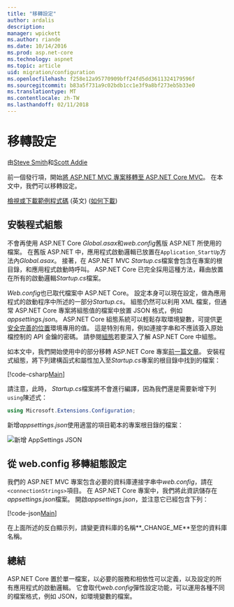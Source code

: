 ```yaml
---
title: "移轉設定"
author: ardalis
description: 
manager: wpickett
ms.author: riande
ms.date: 10/14/2016
ms.prod: asp.net-core
ms.technology: aspnet
ms.topic: article
uid: migration/configuration
ms.openlocfilehash: f258e12a95770909bff24fd5dd3611324179596f
ms.sourcegitcommit: b83a5f731a9c02bdb1cc1e3f9a8bf273eb5b33e0
ms.translationtype: MT
ms.contentlocale: zh-TW
ms.lasthandoff: 02/11/2018
---
```

# <a name="migrating-configuration"></a>移轉設定

由[Steve Smith](https://ardalis.com/)和[Scott Addie](https://scottaddie.com)

前一個發行項，開始[將 ASP.NET MVC 專案移轉至 ASP.NET Core MVC](mvc.md)。 在本文中，我們可以移轉設定。

[檢視或下載範例程式碼](https://github.com/aspnet/Docs/tree/master/aspnetcore/migration/configuration/samples) \(英文\) ([如何下載](xref:tutorials/index#how-to-download-a-sample))

## <a name="setup-configuration"></a>安裝程式組態

不會再使用 ASP.NET Core *Global.asax*和*web.config*舊版 ASP.NET 所使用的檔案。 在舊版 ASP.NET 中，應用程式啟動邏輯已放置在`Application_StartUp`方法內*Global.asax*。 接著，在 ASP.NET MVC *Startup.cs*檔案會包含在專案的根目錄，和應用程式啟動時呼叫。 ASP.NET Core 已完全採用這種方法，藉由放置在所有的啟動邏輯*Startup.cs*檔案。

*Web.config*也已取代檔案中 ASP.NET Core。 設定本身可以現在設定，做為應用程式的啟動程序中所述的一部分*Startup.cs*。 組態仍然可以利用 XML 檔案，但通常 ASP.NET Core 專案將組態值的檔案中放置 JSON 格式，例如*appsettings.json*。 ASP.NET Core 組態系統可以輕鬆存取環境變數，可提供[更安全完善的位置](xref:security/app-secrets)環境專用的值。 這是特別有用，例如連接字串和不應該簽入原始檔控制的 API 金鑰的密碼。 請參閱[組態](xref:fundamentals/configuration/index)若要深入了解 ASP.NET Core 中組態。

如本文中，我們開始使用中的部分移轉 ASP.NET Core 專案[前一篇文章](mvc.md)。 安裝程式組態，將下列建構函式和屬性加入至*Startup.cs*專案的根目錄中找到的檔案：

[!code-csharp[Main](configuration/samples/WebApp1/src/WebApp1/Startup.cs?range=11-21)]

請注意，此時， *Startup.cs*檔案將不會進行編譯，因為我們還是需要新增下列`using`陳述式：

```csharp
using Microsoft.Extensions.Configuration;
```

新增*appsettings.json*使用適當的項目範本的專案根目錄的檔案：

![新增 AppSettings JSON](configuration/_static/add-appsettings-json.png)

## <a name="migrate-configuration-settings-from-webconfig"></a>從 web.config 移轉組態設定

我們的 ASP.NET MVC 專案包含必要的資料庫連接字串中*web.config*，請在`<connectionStrings>`項目。 在 ASP.NET Core 專案中，我們將此資訊儲存在*appsettings.json*檔案。 開啟*appsettings.json*，並注意它已經包含下列：

[!code-json[Main](../migration/configuration/samples/WebApp1/src/WebApp1/appsettings.json?highlight=4)]


在上面所述的反白顯示列，請變更資料庫的名稱**_CHANGE_ME**至您的資料庫名稱。

## <a name="summary"></a>總結

ASP.NET Core 置於單一檔案，以必要的服務和相依性可以定義，以及設定的所有應用程式的啟動邏輯。 它會取代*web.config*彈性設定功能，可以運用各種不同的檔案格式，例如 JSON，如環境變數的檔案。

